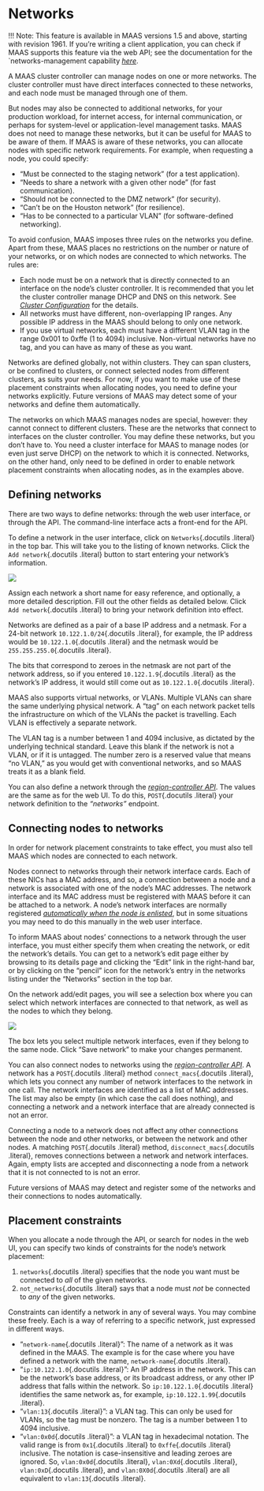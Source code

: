 
# Networks

!!! Note: This feature is available in MAAS versions 1.5 and above, starting with
revision 1961. If you’re writing a client application, you can check if
MAAS supports this feature via the web API; see the documentation for
the `networks-management capability [*here*](capabilities.html#cap-networks-management).

A MAAS cluster controller can manage nodes on one or more networks. The
cluster controller must have direct interfaces connected to these
networks, and each node must be managed through one of them.

But nodes may also be connected to additional networks, for your
production workload, for internet access, for internal communication, or
perhaps for system-level or application-level management tasks. MAAS
does not need to manage these networks, but it can be useful for MAAS to
be aware of them. If MAAS is aware of these networks, you can allocate
nodes with specific network requirements. For example, when requesting a
node, you could specify:

 -   “Must be connected to the staging network” (for a test application).
 -   “Needs to share a network with a given other node” (for fast
    communication).
 -   “Should not be connected to the DMZ network” (for security).
 -   “Can’t be on the Houston network” (for resilience).
 -   “Has to be connected to a particular VLAN” (for software-defined
    networking).

To avoid confusion, MAAS imposes three rules on the networks you define.
Apart from these, MAAS places no restrictions on the number or nature of
your networks, or on which nodes are connected to which networks. The
rules are:

 -  Each node must be on a network that is directly connected to an
    interface on the node’s cluster controller. It is recommended that
    you let the cluster controller manage DHCP and DNS on this network.
    See [*Cluster Configuration*](cluster-configuration.html) for the
    details.
 -  All networks must have different, non-overlapping IP ranges. Any
    possible IP address in the MAAS should belong to only one network.
 -  If you use virtual networks, each must have a different VLAN tag in
    the range 0x001 to 0xffe (1 to 4094) inclusive. Non-virtual networks
    have no tag, and you can have as many of these as you want.

Networks are defined globally, not within clusters. They can span
clusters, or be confined to clusters, or connect selected nodes from
different clusters, as suits your needs. For now, if you want to make
use of these placement constraints when allocating nodes, you need to
define your networks explicitly. Future versions of MAAS may detect some
of your networks and define them automatically.

The networks on which MAAS manages nodes are special, however: they
cannot connect to different clusters. These are the networks that
connect to interfaces on the cluster controller. You may define these
networks, but you don’t have to. You need a cluster interface for MAAS
to manage nodes (or even just serve DHCP) on the network to which it is
connected. Networks, on the other hand, only need to be defined in order
to enable network placement constraints when allocating nodes, as in the
examples above.

## Defining networks
There are two ways to define networks: through the web user interface,
or through the API. The command-line interface acts a front-end for the
API.

To define a network in the user interface, click on `Networks`{.docutils
.literal} in the top bar. This will take you to the listing of known
networks. Click the `Add network`{.docutils .literal} button to start
entering your network’s information.

![](_images/add-network.png)

Assign each network a short name for easy reference, and optionally, a
more detailed description. Fill out the other fields as detailed below.
Click `Add network`{.docutils .literal} to bring your network definition
into effect.

Networks are defined as a pair of a base IP address and a netmask. For a
24-bit network `10.122.1.0/24`{.docutils .literal}, for example, the IP
address would be `10.122.1.0`{.docutils .literal} and the netmask would
be `255.255.255.0`{.docutils .literal}.

The bits that correspond to zeroes in the netmask are not part of the
network address, so if you entered `10.122.1.9`{.docutils .literal} as
the network’s IP address, it would still come out as
`10.122.1.0`{.docutils .literal}.

MAAS also supports virtual networks, or VLANs. Multiple VLANs can share
the same underlying physical network. A “tag” on each network packet
tells the infrastructure on which of the VLANs the packet is travelling.
Each VLAN is effectively a separate network.

The VLAN tag is a number between 1 and 4094 inclusive, as dictated by
the underlying technical standard. Leave this blank if the network is
not a VLAN, or if it is untagged. The number zero is a reserved value
that means “no VLAN,” as you would get with conventional networks, and
so MAAS treats it as a blank field.

You can also define a network through the [*region-controller
API*](api.html#region-controller-api). The values are the same as for
the web UI. To do this, `POST`{.docutils .literal} your network
definition to the *“networks”* endpoint.

## Connecting nodes to networks

In order for network placement constraints to take effect, you must also
tell MAAS which nodes are connected to each network.

Nodes connect to networks through their network interface cards. Each of
these NICs has a MAC address, and so, a connection between a node and a
network is associated with one of the node’s MAC addresses. The network
interface and its MAC address must be registered with MAAS before it can
be attached to a network. A node’s network interfaces are normally
registered [*automatically when the node is
enlisted*](nodes.html#auto-enlist), but in some situations you may need
to do this manually in the web user interface.

To inform MAAS about nodes’ connections to a network through the user
interface, you must either specify them when creating the network, or
edit the network’s details. You can get to a network’s edit page either
by browsing to its details page and clicking the “Edit” link in the
right-hand bar, or by clicking on the “pencil” icon for the network’s
entry in the networks listing under the “Networks” section in the top
bar.

On the network add/edit pages, you will see a selection box where you
can select which network interfaces are connected to that network, as
well as the nodes to which they belong.

![](_images/connect-nodes-to-network.png)

The box lets you select multiple network interfaces, even if they belong
to the same node. Click “Save network” to make your changes permanent.

You can also connect nodes to networks using the [*region-controller
API*](api.html#region-controller-api). A network has a `POST`{.docutils
.literal} method `connect_macs`{.docutils .literal}, which lets you
connect any number of network interfaces to the network in one call. The
network interfaces are identified as a list of MAC addresses. The list
may also be empty (in which case the call does nothing), and connecting
a network and a network interface that are already connected is not an
error.

Connecting a node to a network does not affect any other connections
between the node and other networks, or between the network and other
nodes. A matching `POST`{.docutils .literal} method,
`disconnect_macs`{.docutils .literal}, removes connections between a
network and network interfaces. Again, empty lists are accepted and
disconnecting a node from a network that it is not connected to is not
an error.

Future versions of MAAS may detect and register some of the networks and
their connections to nodes automatically.

## Placement constraints

When you allocate a node through the API, or search for nodes in the web
UI, you can specify two kinds of constraints for the node’s network
placement:

1.  `networks`{.docutils .literal} specifies that the node you want must
    be connected to *all* of the given networks.
2.  `not_networks`{.docutils .literal} says that a node must *not* be
    connected to *any* of the given networks.

Constraints can identify a network in any of several ways. You may
combine these freely. Each is a way of referring to a specific network,
just expressed in different ways.

-   “`network-name`{.docutils .literal}”: The name of a network as it
    was defined in the MAAS. The example is for the case where you have
    defined a network with the name, `network-name`{.docutils .literal}.
-   “`ip:10.122.1.0`{.docutils .literal}”: An IP address in the network.
    This can be the network’s base address, or its broadcast address, or
    any other IP address that falls within the network. So
    `ip:10.122.1.0`{.docutils .literal} identifies the same network as,
    for example, `ip:10.122.1.99`{.docutils .literal}.
-   “`vlan:13`{.docutils .literal}”: a VLAN tag. This can only be used
    for VLANs, so the tag must be nonzero. The tag is a number between 1
    to 4094 inclusive.
-   “`vlan:0x0d`{.docutils .literal}”: a VLAN tag in hexadecimal
    notation. The valid range is from `0x1`{.docutils .literal} to
    `0xffe`{.docutils .literal} inclusive. The notation is
    case-insensitive and leading zeroes are ignored. So,
    `vlan:0x0d`{.docutils .literal}, `vlan:0Xd`{.docutils .literal},
    `vlan:0xD`{.docutils .literal}, and `vlan:0X0d`{.docutils .literal}
    are all equivalent to `vlan:13`{.docutils .literal}.


